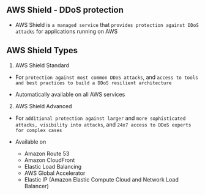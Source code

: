 ## AWS Shield - DDoS protection

- AWS Shield is `a managed service` that `provides protection against DDoS attacks` for applications running on AWS

## AWS Shield Types

1. AWS Shield Standard

- For `protection against most common DDoS attacks`, and `access to tools and best practices to build a DDoS resilient architecture`

- Automatically available on all AWS services

2. AWS Shield Advanced

- For `additional protection against larger` and `more sophisticated attacks, visibility into attacks`, and `24x7 access to DDoS experts for complex cases`

- Available on

  - Amazon Route 53
  - Amazon CloudFront
  - Elastic Load Balancing
  - AWS Global Accelerator
  - Elastic IP (Amazon Elastic Compute Cloud and Network Load Balancer)
